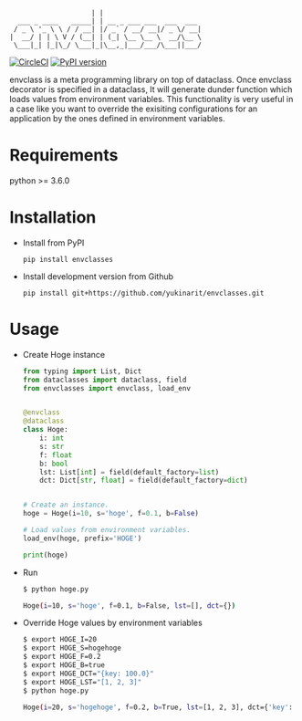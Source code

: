 ```
                    | |
  ___ _ ____   _____| | __ _ ___ ___  ___  ___
 / _ \ '_ \ \ / / __| |/ _` / __/ __|/ _ \/ __|
|  __/ | | \ V / (__| | (_| \__ \__ \  __/\__ \
 \___|_| |_|\_/ \___|_|\__,_|___/___/\___||___/

```

[![CircleCI](https://circleci.com/gh/yukinarit/envclasses.svg?style=svg)](https://circleci.com/gh/yukinarit/envclasses)
[![PyPI version](https://badge.fury.io/py/envclasses.svg)](https://badge.fury.io/py/envclasses)

envclass is a meta programming library on top of dataclass.
Once envclass decorator is specified in a dataclass,
It will generate dunder function which loads values from
environment variables. This functionality is very useful
in a case like you want to override the exisiting configurations
for an application by the ones defined in environment variables.

Requirements
============

python >= 3.6.0


Installation
============

* Install from PyPI
    ```
    pip install envclasses
    ```

* Install development version from Github
    ```
    pip install git+https://github.com/yukinarit/envclasses.git
    ```

Usage
=====

* Create Hoge instance
    ```python
    from typing import List, Dict
    from dataclasses import dataclass, field
    from envclasses import envclass, load_env


    @envclass
    @dataclass
    class Hoge:
        i: int
        s: str
        f: float
        b: bool
        lst: List[int] = field(default_factory=list)
        dct: Dict[str, float] = field(default_factory=dict)


    # Create an instance.
    hoge = Hoge(i=10, s='hoge', f=0.1, b=False)

    # Load values from environment variables.
    load_env(hoge, prefix='HOGE')

    print(hoge)
    ```

* Run
    ```bash
    $ python hoge.py
    ```

    ```bash
    Hoge(i=10, s='hoge', f=0.1, b=False, lst=[], dct={})
    ```

* Override Hoge values by environment variables
    ```bash
    $ export HOGE_I=20
    $ export HOGE_S=hogehoge
    $ export HOGE_F=0.2
    $ export HOGE_B=true
    $ export HOGE_DCT="{key: 100.0}"
    $ export HOGE_LST="[1, 2, 3]"
    $ python hoge.py
    ```

    ```bash
    Hoge(i=20, s='hogehoge', f=0.2, b=True, lst=[1, 2, 3], dct={'key': 100.0})
    ```
